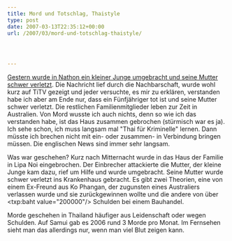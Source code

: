 ```yaml
---
title: Mord und Totschlag, Thaistyle
type: post
date: 2007-03-13T22:35:12+00:00
url: /2007/03/mord-und-totschlag-thaistyle/




---
```

[Gestern wurde in Nathon ein kleiner Junge umgebracht und seine Mutter schwer verletzt][1]. Die Nachricht lief durch die Nachbarschaft, wurde wohl kurz auf TiTV gezeigt und jeder versuchte, es mir zu erklären, verstanden habe ich aber am Ende nur, dass ein Fünfjähriger tot ist und seine Mutter schwer verletzt. Die restlichen Familienmitglieder leben zur Zeit in Australien. Von Mord wusste ich auch nichts, denn so wie ich das verstanden habe, ist das Haus zusammen gebrochen (stürmisch war es ja). Ich sehe schon, ich muss langsam mal "Thai für Kriminelle" lernen. Dann müsste ich brechen nicht mit ein- oder zusammen- in Verbindung bringen müssen. Die englischen News sind immer sehr langsam.

Was war geschehen? Kurz nach Mitternacht wurde in das Haus der Familie in Lipa Noi eingebrochen. Der Einbrecher attackierte die Mutter, der kleine Junge kam dazu, rief um Hilfe und wurde umgebracht. Seine Mutter wurde schwer verletzt ins Krankenhaus gebracht. Es gibt zwei Theorien, eine von einem Ex-Freund aus Ko Phangan, der zugunsten eines Australiers verlassen wurde und sie zurückgewinnen wollte und die andere von über <txp:baht value="200000"/> Schulden bei einem Bauhandel.

Morde geschehen in Thailand häufiger aus Leidenschaft oder wegen Schulden. Auf Samui gab es 2006 rund 3 Morde pro Monat. Im Fernsehen sieht man das allerdings nur, wenn man viel Blut zeigen kann.

 [1]: http://www.nationmultimedia.com/2007/03/14/national/national_30029226.php
